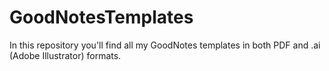 # GoodNotesTemplates
In this repository you'll find all my GoodNotes templates in both PDF and .ai (Adobe Illustrator) formats.
